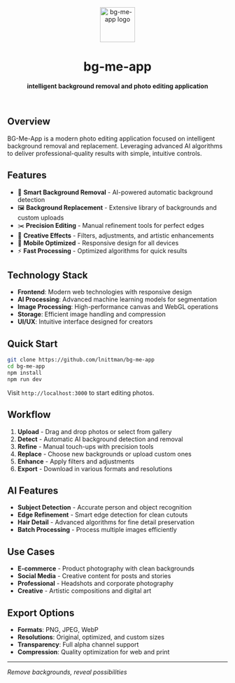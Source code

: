 <div align="center">
  <img src="https://v3.fal.media/files/panda/-cPPScx7-K-rZwPdqv_c5.png" alt="bg-me-app logo" width="80" height="80">
  
  # bg-me-app
  
  **intelligent background removal and photo editing application**
</div>

<br>

## Overview

BG-Me-App is a modern photo editing application focused on intelligent background removal and replacement. Leveraging advanced AI algorithms to deliver professional-quality results with simple, intuitive controls.

## Features

- 🎯 **Smart Background Removal** - AI-powered automatic background detection
- 🖼️ **Background Replacement** - Extensive library of backgrounds and custom uploads
- ✂️ **Precision Editing** - Manual refinement tools for perfect edges
- 🎨 **Creative Effects** - Filters, adjustments, and artistic enhancements
- 📱 **Mobile Optimized** - Responsive design for all devices
- ⚡ **Fast Processing** - Optimized algorithms for quick results

## Technology Stack

- **Frontend**: Modern web technologies with responsive design
- **AI Processing**: Advanced machine learning models for segmentation
- **Image Processing**: High-performance canvas and WebGL operations
- **Storage**: Efficient image handling and compression
- **UI/UX**: Intuitive interface designed for creators

## Quick Start

```bash
git clone https://github.com/lnittman/bg-me-app
cd bg-me-app
npm install
npm run dev
```

Visit `http://localhost:3000` to start editing photos.

## Workflow

1. **Upload** - Drag and drop photos or select from gallery
2. **Detect** - Automatic AI background detection and removal
3. **Refine** - Manual touch-ups with precision tools
4. **Replace** - Choose new backgrounds or upload custom ones
5. **Enhance** - Apply filters and adjustments
6. **Export** - Download in various formats and resolutions

## AI Features

- **Subject Detection** - Accurate person and object recognition
- **Edge Refinement** - Smart edge detection for clean cutouts
- **Hair Detail** - Advanced algorithms for fine detail preservation
- **Batch Processing** - Process multiple images efficiently

## Use Cases

- **E-commerce** - Product photography with clean backgrounds
- **Social Media** - Creative content for posts and stories
- **Professional** - Headshots and corporate photography
- **Creative** - Artistic compositions and digital art

## Export Options

- **Formats**: PNG, JPEG, WebP
- **Resolutions**: Original, optimized, and custom sizes
- **Transparency**: Full alpha channel support
- **Compression**: Quality optimization for web and print

---

*Remove backgrounds, reveal possibilities*